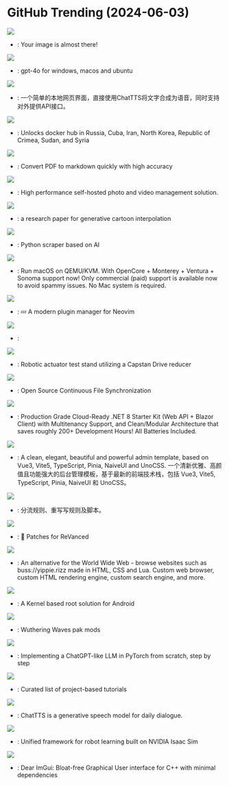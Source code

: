 # GitHub Trending (2024-06-03)

![](https://img.shields.io/badge/Python-New%201-green?style=flat-square&logo=appveyor)
- [](https://github.comundefined): Your image is almost there!

![](https://img.shields.io/badge/Python-New%20108-green?style=flat-square&logo=appveyor)
- [](https://github.comundefined): gpt-4o for windows, macos and ubuntu

![](https://img.shields.io/badge/Python-New%20609-green?style=flat-square&logo=appveyor)
- [](https://github.comundefined): 一个简单的本地网页界面，直接使用ChatTTS将文字合成为语音，同时支持对外提供API接口。

![](https://img.shields.io/badge/Shell-New%20124-green?style=flat-square&logo=appveyor)
- [](https://github.comundefined): Unlocks docker hub in Russia, Cuba, Iran, North Korea, Republic of Crimea, Sudan, and Syria

![](https://img.shields.io/badge/Python-New%20580-green?style=flat-square&logo=appveyor)
- [](https://github.comundefined): Convert PDF to markdown quickly with high accuracy

![](https://img.shields.io/badge/TypeScript-New%20264-green?style=flat-square&logo=appveyor)
- [](https://github.comundefined): High performance self-hosted photo and video management solution.

![](https://img.shields.io/badge/Python-New%201-green?style=flat-square&logo=appveyor)
- [](https://github.comundefined): a research paper for generative cartoon interpolation

![](https://img.shields.io/badge/Python-New%20247-green?style=flat-square&logo=appveyor)
- [](https://github.comundefined): Python scraper based on AI

![](https://img.shields.io/badge/Python-New%20158-green?style=flat-square&logo=appveyor)
- [](https://github.comundefined): Run macOS on QEMU/KVM. With OpenCore + Monterey + Ventura + Sonoma support now! Only commercial (paid) support is available now to avoid spammy issues. No Mac system is required.

![](https://img.shields.io/badge/Lua-New%2045-green?style=flat-square&logo=appveyor)
- [](https://github.comundefined): 💤 A modern plugin manager for Neovim

![](https://img.shields.io/badge/TypeScript-New%2037-green?style=flat-square&logo=appveyor)
- [](https://github.comundefined): 

![](https://img.shields.io/badge/none-New%2031-green?style=flat-square&logo=appveyor)
- [](https://github.comundefined): Robotic actuator test stand utilizing a Capstan Drive reducer

![](https://img.shields.io/badge/Go-New%20116-green?style=flat-square&logo=appveyor)
- [](https://github.comundefined): Open Source Continuous File Synchronization

![](https://img.shields.io/badge/C%23-New%2057-green?style=flat-square&logo=appveyor)
- [](https://github.comundefined): Production Grade Cloud-Ready .NET 8 Starter Kit (Web API + Blazor Client) with Multitenancy Support, and Clean/Modular Architecture that saves roughly 200+ Development Hours! All Batteries Included.

![](https://img.shields.io/badge/TypeScript-New%20170-green?style=flat-square&logo=appveyor)
- [](https://github.comundefined): A clean, elegant, beautiful and powerful admin template, based on Vue3, Vite5, TypeScript, Pinia, NaiveUI and UnoCSS. 一个清新优雅、高颜值且功能强大的后台管理模板，基于最新的前端技术栈，包括 Vue3, Vite5, TypeScript, Pinia, NaiveUI 和 UnoCSS。

![](https://img.shields.io/badge/JavaScript-New%2049-green?style=flat-square&logo=appveyor)
- [](https://github.comundefined): 分流规则、重写写规则及脚本。

![](https://img.shields.io/badge/Kotlin-New%20109-green?style=flat-square&logo=appveyor)
- [](https://github.comundefined): 🧩 Patches for ReVanced

![](https://img.shields.io/badge/Rust-New%20420-green?style=flat-square&logo=appveyor)
- [](https://github.comundefined): An alternative for the World Wide Web - browse websites such as buss://yippie.rizz made in HTML, CSS and Lua. Custom web browser, custom HTML rendering engine, custom search engine, and more.

![](https://img.shields.io/badge/Kotlin-New%2072-green?style=flat-square&logo=appveyor)
- [](https://github.comundefined): A Kernel based root solution for Android

![](https://img.shields.io/badge/Batchfile-New%2023-green?style=flat-square&logo=appveyor)
- [](https://github.comundefined): Wuthering Waves pak mods

![](https://img.shields.io/badge/Jupyter%20Notebook-New%20290-green?style=flat-square&logo=appveyor)
- [](https://github.comundefined): Implementing a ChatGPT-like LLM in PyTorch from scratch, step by step

![](https://img.shields.io/badge/none-New%20211-green?style=flat-square&logo=appveyor)
- [](https://github.comundefined): Curated list of project-based tutorials

![](https://img.shields.io/badge/Jupyter%20Notebook-New%201-green?style=flat-square&logo=appveyor)
- [](https://github.comundefined): ChatTTS is a generative speech model for daily dialogue.

![](https://img.shields.io/badge/Python-New%2056-green?style=flat-square&logo=appveyor)
- [](https://github.comundefined): Unified framework for robot learning built on NVIDIA Isaac Sim

![](https://img.shields.io/badge/C%2B%2B-New%2046-green?style=flat-square&logo=appveyor)
- [](https://github.comundefined): Dear ImGui: Bloat-free Graphical User interface for C++ with minimal dependencies

